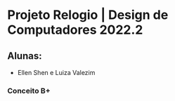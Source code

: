 # Projeto Relogio | Design de Computadores 2022.2

## Alunas: 
- Ellen Shen e Luiza Valezim

### Conceito B+
